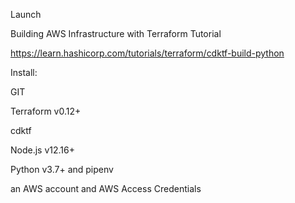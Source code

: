 Launch

Building AWS Infrastructure with Terraform Tutorial

https://learn.hashicorp.com/tutorials/terraform/cdktf-build-python

Install:

GIT

Terraform v0.12+

cdktf

Node.js v12.16+

Python v3.7+ and pipenv

an AWS account and AWS Access Credentials
